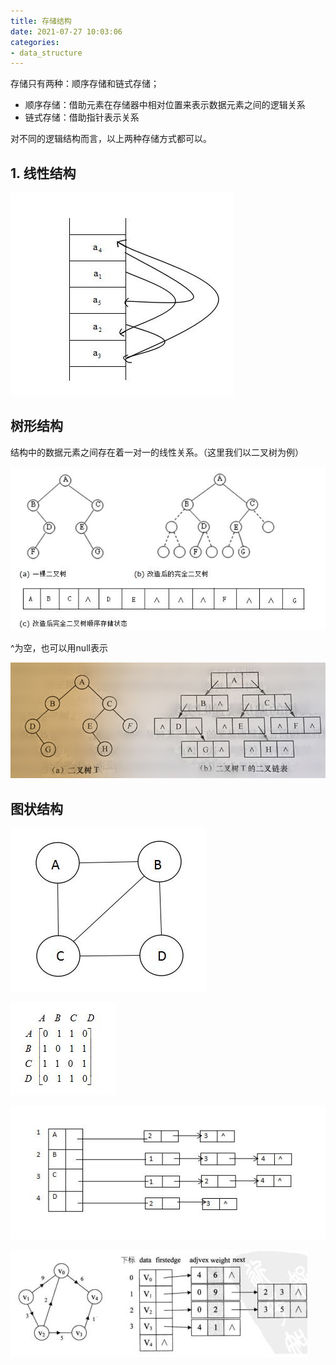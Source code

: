 ```yaml
---
title: 存储结构
date: 2021-07-27 10:03:06
categories:
- data_structure
---
```

存储只有两种：顺序存储和链式存储；  
- 顺序存储：借助元素在存储器中相对位置来表示数据元素之间的逻辑关系
- 链式存储：借助指针表示关系

对不同的逻辑结构而言，以上两种存储方式都可以。

## 1. 线性结构

![img](../imags/1018770-20160901131611168-1830658612.jpg)

## 树形结构

结构中的数据元素之间存在着一对一的线性关系。（这里我们以二叉树为例）

![img](../imags/1018770-20160901134458480-2051847916.jpg)

^为空，也可以用null表示

![img](imags/1018770-20160901140021730-1283738618-1663986260698.jpg)

## 图状结构

![img](../imags/1018770-20160901193504683-537934732.jpg) 

![img](./imags/1018770-20160901194045793-1880191275-1663986273963.jpg) 

![img](../imags/1018770-20160901200057652-1847327446.jpg)

![img](../imags/1018770-20160901201322808-546919800.jpg)

